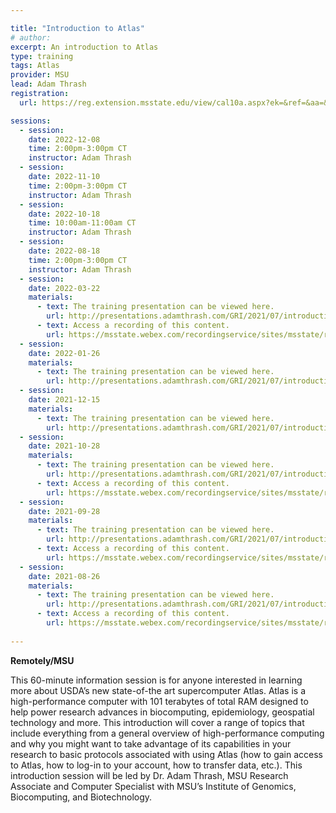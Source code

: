 ```yaml
---

title: "Introduction to Atlas"
# author: 
excerpt: An introduction to Atlas
type: training
tags: Atlas
provider: MSU
lead: Adam Thrash
registration: 
  url: https://reg.extension.msstate.edu/view/cal10a.aspx?ek=&ref=&aa=&sid1=&sid2=&as=81&wp=476&tz=&ms=&nav=&cc=&cat1=&cat2=&cat3=&aid=MSU&rf=&pn=

sessions:
  - session: 
    date: 2022-12-08
    time: 2:00pm-3:00pm CT
    instructor: Adam Thrash
  - session: 
    date: 2022-11-10
    time: 2:00pm-3:00pm CT
    instructor: Adam Thrash
  - session: 
    date: 2022-10-18
    time: 10:00am-11:00am CT
    instructor: Adam Thrash
  - session: 
    date: 2022-08-18
    time: 2:00pm-3:00pm CT
    instructor: Adam Thrash
  - session: 
    date: 2022-03-22
    materials: 
      - text: The training presentation can be viewed here.
        url: http://presentations.adamthrash.com/GRI/2021/07/introduction_to_atlas/
      - text: Access a recording of this content.
        url: https://msstate.webex.com/recordingservice/sites/msstate/recording/466ef446e8cb1039bb3f005056814297/playback
  - session: 
    date: 2022-01-26
    materials: 
      - text: The training presentation can be viewed here.
        url: http://presentations.adamthrash.com/GRI/2021/07/introduction_to_atlas/
  - session: 
    date: 2021-12-15
    materials: 
      - text: The training presentation can be viewed here.
        url: http://presentations.adamthrash.com/GRI/2021/07/introduction_to_atlas/
  - session: 
    date: 2021-10-28
    materials: 
      - text: The training presentation can be viewed here.
        url: http://presentations.adamthrash.com/GRI/2021/07/introduction_to_atlas/
      - text: Access a recording of this content.
        url: https://msstate.webex.com/recordingservice/sites/msstate/recording/466ef446e8cb1039bb3f005056814297/playback
  - session: 
    date: 2021-09-28
    materials: 
      - text: The training presentation can be viewed here.
        url: http://presentations.adamthrash.com/GRI/2021/07/introduction_to_atlas/
      - text: Access a recording of this content.
        url: https://msstate.webex.com/recordingservice/sites/msstate/recording/466ef446e8cb1039bb3f005056814297/playback
  - session: 
    date: 2021-08-26
    materials: 
      - text: The training presentation can be viewed here.
        url: http://presentations.adamthrash.com/GRI/2021/07/introduction_to_atlas/
      - text: Access a recording of this content.
        url: https://msstate.webex.com/recordingservice/sites/msstate/recording/466ef446e8cb1039bb3f005056814297/playback 
  
---
```


**Remotely/MSU**   


This 60-minute information session is for anyone interested in learning more about USDA’s new state-of-the art supercomputer Atlas. Atlas is a high-performance computer with 101 terabytes of total RAM designed to help power research advances in biocomputing, epidemiology, geospatial technology and more. This introduction will cover a range of topics that include everything from a general overview of high-performance computing and why you might want to take advantage of its capabilities in your research to basic protocols associated with using Atlas (how to gain access to Atlas, how to log-in to your account, how to transfer data, etc.). This introduction session will be led by Dr. Adam Thrash, MSU Research Associate and Computer Specialist with MSU’s Institute of Genomics, Biocomputing, and Biotechnology.



